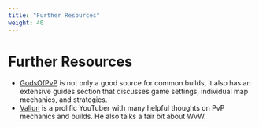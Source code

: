 ```yaml
---
title: "Further Resources"
weight: 40
---
```


# Further Resources

* [GodsOfPvP](https://www.godsofpvp.net/) is not only a good source for common builds, it also has an extensive guides section that discusses game settings, individual map mechanics, and strategies.
* [Vallun](https://www.youtube.com/user/B2TheRye) is a prolific YouTuber with many helpful thoughts on PvP mechanics and builds. He also talks a fair bit about WvW.
